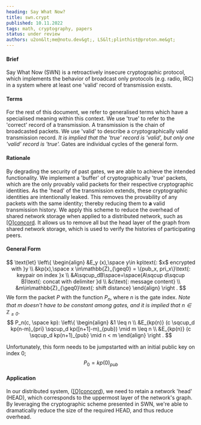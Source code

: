 ```yaml
---
heading: Say What Now?
title: swn.crypt
published: 10.11.2022
tags: math, cryptography, papers
status: under review
authors: u2on&lt;me@notu.dev&gt;, LS&lt;plinthist@proton.me&gt;
---
```


#### Brief
Say What Now (SWN) is a retroactively insecure cryptographic protocol, which implements the behavior of broadcast only protocols (e.g. radio, IRC) in a system where at least one 'valid' record of transmission exists. 

#### Terms
For the rest of this document, we refer to generalised terms which have a specialised meaning within this context. We use 'true' to refer to the 'correct' record of a transmission. A transmission is the chain of broadcasted packets. We use 'valid' to describe a cryptographically valid transmission record. *It is implied that the 'true' record is 'valid', but only one 'valid' record is 'true'.* Gates are individual cycles of the general form.

#### Rationale
By degrading the security of past gates, we are able to achieve the intended functionality. We implement a 'buffer' of cryptographically 'true' packets, which are the only provably valid packets for their respective cryptographic identities. As the 'head' of the transmission extends, these cryptographic identities are intentionally leaked. This removes the provability of any packets with the same identity; thereby reducing them to **a** valid transmission history. We apply this scheme to reduce the overhead of shared network storage when applied to a distributed network, such as [\[O\]concord](https://openconcord.org). It allows us to remove all but the head layer of the graph from shared network storage, which is used to verify the histories of participating peers. 

#### General Form
$$
\text{let}
\left\{
\begin{align}
&E_y (x),\space y\in kp\text{: $x$ encrypted with }y \\
&kp(x),\space x \in\mathbb{Z}_{\geq0} = \{pub_x, pri_x\}\text{: keypair on index }x \\
&A\sqcup_dB\space=\space(A\sqcup d\sqcup B)\text{: concat with delimiter }d \\
&c\text{: message content} \\
&m\in\mathbb{Z}_{\geq0}\text{: shift distance}
\end{align}
\right .
$$
We form the packet $P$ with the function $P_n$, where $n$ is the gate index. *Note that $m$ doesn't have to be constant among gates, and it is implied that $n\in\mathbb{Z}_{\geq0}$*.
$$
P_n(c, \space kp):
\left\{
\begin{align}
&1 \leq n \\ 
&E_{kp(n)} (c \sqcup_d kp(n-m)_{pri} \sqcup_d kp([n+1]-m)_{pub}) \mid m \leq n \\
&E_{kp(n)} (c \sqcup_d kp(n+1)_{pub} \mid n < m
\end{align}
\right .
$$

Unfortunately, this form needs to be jumpstarted with an initial public key on index $0$;
$$P_0 = kp(0)_{pub}$$

#### Application
In our distributed system, ([\[O\]concord](https://openconcord.org)), we need to retain a network 'head' (HEAD), which corresponds to the uppermost layer of the network's graph. By leveraging the cryptographic scheme presented in SWN, we're able to dramatically reduce the size of the required HEAD, and thus reduce overhead.
